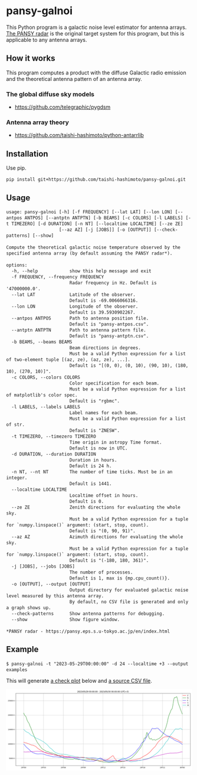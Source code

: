 # pansy-galnoi

This Python program is a galactic noise level estimator for antenna arrays.  
[The PANSY radar](https://pansy.eps.s.u-tokyo.ac.jp/en/index.html) is the original target system for this program, but this is applicable to any antenna arrays.

## How it works

This program computes a product with the diffuse Galactic radio emission and the theoretical antenna pattern of an antenna array.

### The global diffuse sky models

- https://github.com/telegraphic/pygdsm

### Antenna array theory

- https://github.com/taishi-hashimoto/python-antarrlib

## Installation

Use pip.

```
pip install git+https://github.com/taishi-hashimoto/pansy-galnoi.git
```

## Usage

```$ pansy-galnoi --help
usage: pansy-galnoi [-h] [-f FREQUENCY] [--lat LAT] [--lon LON] [--antpos ANTPOS] [--antptn ANTPTN] [-b BEAMS] [-c COLORS] [-l LABELS] [-t TIMEZERO] [-d DURATION] [-n NT] [--localtime LOCALTIME] [--ze ZE]
                    [--az AZ] [-j [JOBS]] [-o [OUTPUT]] [--check-patterns] [--show]

Compute the theoretical galactic noise temperature observed by the specified antenna array (by default assuming the PANSY radar*).

options:
  -h, --help            show this help message and exit
  -f FREQUENCY, --frequency FREQUENCY
                        Radar frequency in Hz. Default is '47000000.0'.
  --lat LAT             Latitude of the observer.
                        Default is -69.0066066316.
  --lon LON             Longitude of the observer.
                        Default is 39.5930902267.
  --antpos ANTPOS       Path to antenna position file.
                        Default is "pansy-antpos.csv".
  --antptn ANTPTN       Path to antenna pattern file.
                        Default is "pansy-antptn.csv".
  -b BEAMS, --beams BEAMS
                        Beam directions in degrees.
                        Must be a valid Python expression for a list of two-element tuple [(az, ze), (az, ze), ...].
                        Default is "[(0, 0), (0, 10), (90, 10), (180, 10), (270, 10)]".
  -c COLORS, --colors COLORS
                        Color specification for each beam.
                        Must be a valid Python expression for a list of matplotlib's color spec.
                        Default is "rgbmc".
  -l LABELS, --labels LABELS
                        Label names for each beam.
                        Must be a valid Python expression for a list of str.
                        Default is "ZNESW".
  -t TIMEZERO, --timezero TIMEZERO
                        Time origin in astropy Time format.
                        Default is now in UTC.
  -d DURATION, --duration DURATION
                        Duration in hours.
                        Default is 24 h.
  -n NT, --nt NT        The number of time ticks. Must be in an integer.
                        Default is 1441.
  --localtime LOCALTIME
                        Localtime offset in hours.
                        Default is 0.
  --ze ZE               Zenith directions for evaluating the whole sky.
                        Must be a valid Python expression for a tuple for `numpy.linspace()` argument: (start, stop, count).
                        Default is "(0, 90, 91)".
  --az AZ               Azimuth directions for evaluating the whole sky.
                        Must be a valid Python expression for a tuple for `numpy.linspace()` argument: (start, stop, count).
                        Default is "(-180, 180, 361)".
  -j [JOBS], --jobs [JOBS]
                        The number of processes.
                        Default is 1, max is {mp.cpu_count()}.
  -o [OUTPUT], --output [OUTPUT]
                        Output directory for evaluated galactic noise level measured by this antenna array.
                        By default, no CSV file is generated and only a graph shows up.
  --check-patterns      Show antenna patterns for debugging.
  --show                Show figure window.

*PANSY radar - https://pansy.eps.s.u-tokyo.ac.jp/en/index.html
  ```

## Example

```
$ pansy-galnoi -t "2023-05-29T00:00:00" -d 24 --localtime +3 --output examples
```

This will generate [a check plot](./examples/20230529.000000.png) below and [a source CSV file](./examples/20230529.000000.csv).

![examples/20230529.000000.png](./examples/20230529.000000.png)
